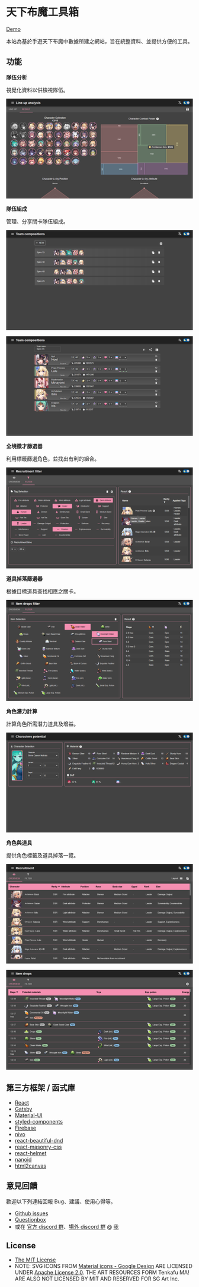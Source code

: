 # 天下布魔工具箱

[Demo](https://purindaisuki.github.io/tkfmtools/)

本站為基於手遊天下布魔中數據所建之網站，旨在統整資料、並提供方便的工具。

## 功能
**隊伍分析**

視覺化資料以供檢視隊伍。

![screenshot](static/readme_feature_1.png)

**隊伍組成**

管理、分享關卡隊伍組成。

![screenshot](static/readme_feature_2.png)

![screenshot](static/readme_feature_3.png)

**全境徵才篩選器**

利用標籤篩選角色，並找出有利的組合。

![screenshot](static/readme_feature_4.png)

**道具掉落篩選器**

根據目標道具查找相應之關卡。

![screenshot](static/readme_feature_5.png)

**角色潛力計算**

計算角色所需潛力道具及增益。

![screenshot](static/readme_feature_6.png)

**角色與道具**

提供角色標籤及道具掉落一覽。

![screenshot](static/readme_feature_7.png)

![screenshot](static/readme_feature_8.png)

## 第三方框架 / 函式庫
* [React](https://reactjs.org/)
* [Gatsby](https://www.gatsbyjs.com/)
* [Material-UI](https://material-ui.com/)
* [styled-components](https://styled-components.com/)
* [Firebase](https://firebase.google.com/)
* [nivo](https://nivo.rocks/)
* [react-beautiful-dnd](https://github.com/atlassian/react-beautiful-dnd)
* [react-masonry-css](https://github.com/paulcollett/react-masonry-css)
* [react-helmet](https://github.com/nfl/react-helmet)
* [nanoid](https://github.com/ai/nanoid)
* [html2canvas](https://github.com/niklasvh/html2canvas)

## 意見回饋
歡迎以下列連結回報 Bug、建議、使用心得等。
* [Github issues](https://github.com/purindaisuki/tkfmtools/issues)
* [Questionbox](https://peing.net/ja/b5295760aebf4c)
* 或在 [官方 discord 群](https://discord.gg/RRRABMtHYj)、[場外 discord 群](https://discord.gg/GR9fh9MfVw) @ [我](justwepurin#4265)

## License
* [The MIT License](https://github.com/purindaisuki/tkfmtools/blob/master/LICENSE)
* NOTE: SVG ICONS FROM [Material icons - Google Design](https://github.com/google/material-design-icons) ARE LICENSED UNDER [Apache License 2.0](https://github.com/google/material-design-icons/blob/master/LICENSE). THE ART RESOURCES FORM Tenkafu MA! ARE ALSO NOT LICENSED BY MIT AND RESERVED FOR SG Art Inc.
